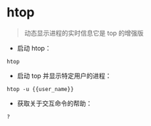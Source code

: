 # htop

> 动态显示进程的实时信息它是 top 的增强版

- 启动 htop：

`htop`

- 启动 top 并显示特定用户的进程：

`htop -u {{user_name}}`

- 获取关于交互命令的帮助：

`?`

[#]: contributors: ([zhs])